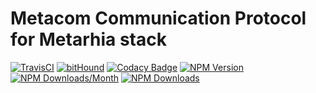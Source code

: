 # Metacom Communication Protocol for Metarhia stack

[![TravisCI](https://travis-ci.org/metarhia/metacom.svg?branch=master)](https://travis-ci.org/metarhia/metacom)
[![bitHound](https://www.bithound.io/github/metarhia/metacom/badges/score.svg)](https://www.bithound.io/github/metarhia/metacom)
[![Codacy Badge](https://api.codacy.com/project/badge/Grade/80885bfdb4bd411da51f31a7593c1f65)](https://www.codacy.com/app/metarhia/metacom)
[![NPM Version](https://badge.fury.io/js/metacom.svg)](https://badge.fury.io/js/metacom)
[![NPM Downloads/Month](https://img.shields.io/npm/dm/metacom.svg)](https://www.npmjs.com/package/metacom)
[![NPM Downloads](https://img.shields.io/npm/dt/metacom.svg)](https://www.npmjs.com/package/metacom)
